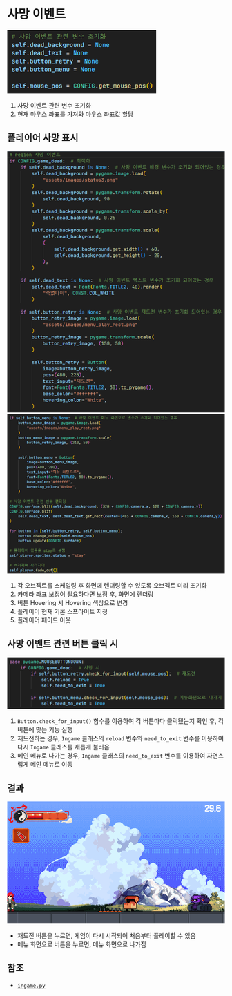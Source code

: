 # 사망 이벤트
![1](../images/dead_event_1.png)

1. 사망 이벤트 관련 변수 초기화
2. 현재 마우스 좌표를 가져와 마우스 좌표값 할당

## 플레이어 사망 표시
![2](../images/dead_event_2.png)
![3](../images/dead_event_3.png)

1. 각 오브젝트를 스케일링 후 화면에 렌더링할 수 있도록 오브젝트 미리 초기화
2. 카메라 좌표 보정이 필요하다면 보정 후, 화면에 렌더링
3. 버튼 Hovering 시 Hovering 색상으로 변경
4. 플레이어 현재 기본 스프라이트 지정
5. 플레이어 페이드 아웃

## 사망 이벤트 관련 버튼 클릭 시
![4](../images/dead_event_4.png)

1. `Button.check_for_input()` 함수를 이용하여 각 버튼마다 클릭됐는지 확인 후, 각 버튼에 맞는 기능 실행
2. 재도전하는 경우, `Ingame` 클래스의 `reload` 변수와 `need_to_exit` 변수를 이용하여 다시 `Ingame` 클래스를 새롭게 불러옴
3. 메인 메뉴로 나가는 경우, `Ingame` 클래스의 `need_to_exit` 변수를 이용하여 자연스럽게 메인 메뉴로 이동

## 결과
![5](../images/dead_event_5.gif)

- 재도전 버튼을 누르면, 게임이 다시 시작되어 처음부터 플레이할 수 있음
- 메뉴 화면으로 버튼을 누르면, 메뉴 화면으로 나가짐

## 참조
- [`ingame.py`](../../screens/ingame.py)
